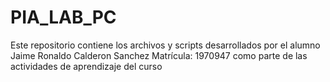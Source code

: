 # PIA_LAB_PC
Este repositorio contiene los archivos y scripts desarrollados por el alumno Jaime Ronaldo Calderon Sanchez Matrícula: 1970947 como parte de las actividades de aprendizaje del curso
